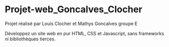 # Projet-web_Goncalves_Clocher
Projet réalisé par Louis Clocher et Mathys Goncalves groupe E

Développez un site web en pur HTML, CSS et Javascript, sans frameworks ni bibliothèques tierces.

